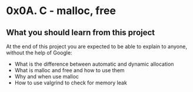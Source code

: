 # 0x0A. C - malloc, free
## What you should learn from this project
At the end of this project you are expected to be able to explain to anyone, without the help of Google:
* What is the difference between automatic and dynamic allocation
* What is malloc and free and how to use them
* Why and when use malloc
* How to use valgrind to check for memory leak